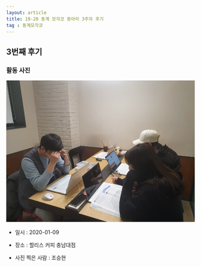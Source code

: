 ```yaml
---
layout: article
title: 19-20 동계 모각코 동아리 3주차 후기
tag : 동계모각코
---
```


## 3번째 후기

### 활동 사진
![3주차](/MGC/3주차.jpg)

* 일시 : 2020-01-09

* 장소 : 할리스 커피 충남대점

* 사진 찍은 사람 : 조승현